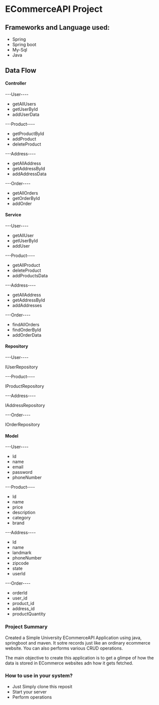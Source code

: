 # ECommerceAPI Project

## Frameworks and Language used:
 - Spring
 - Spring boot
 - My-Sql
 - Java

 ## Data Flow
 #### Controller
 ---User----
 - getAllUsers
 - getUserById
 - addUserData
 
 ---Product----
 - getProductById
 - addProduct
 - deleteProduct

 ---Address----
 - getAllAddress
 - getAddressById
 - addAddressData

 ---Order----
 - getAllOrders
 - getOrderById
 - addOrder

 #### Service
 ---User----
 - getAllUser
 - getUserById
 - addUser

 ---Product----
 - getAllProduct
 - deleteProduct
 - addProductsData

 ---Address----
 - getAllAddress
 - getAddressById
 - addAddresses

 ---Order----
 - findAllOrders
 - findOrderById
 - addOrderData
 
 #### Repository
 ---User----

 IUserRepository

 ---Product----

 IProductRepository

---Address----

 IAddressRepository

---Order----

 IOrderRepository

 #### Model
 
 ---User----
 - Id
 - name
 - email
 - password
 - phoneNumber
 
 ---Product----
 
 - Id
 - name
 - price
 - description
 - category
 - brand
 
 ---Address----
 
 - Id
 - name
 - landmark
 - phoneNumber
 - zipcode
 - state
 - userId
 
 ---Order----
 
 - orderId
 - user_id
 - product_id
 - address_id
 - productQuantity
 
 
### Project Summary
Created a Simple University ECommerceAPI Application using java, springboot and maven.
It sotre records just like an ordinary ecommerce website. You can also performs various CRUD operations.

The main objective to create this application is to get a glimpe of how the data is stored in ECommerce websites adn how it gets fetched.

### How to use in your system?
 - Just Simply clone this reposit
 - Start your server
 - Perform operations 
